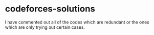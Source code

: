 # codeforces-solutions
I have commented out all of the codes which are redundant or the ones which are only trying out certain cases.

